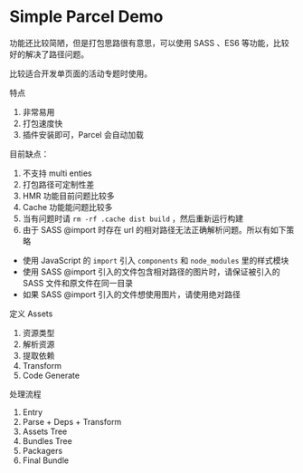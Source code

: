 # Simple Parcel Demo

功能还比较简陋，但是打包思路很有意思，可以使用 SASS 、ES6 等功能，比较好的解决了路径问题。

比较适合开发单页面的活动专题时使用。

特点
1. 非常易用
2. 打包速度快
3. 插件安装即可，Parcel 会自动加载

目前缺点：
1. 不支持 multi enties
2. 打包路径可定制性差
3. HMR 功能目前问题比较多
4. Cache 功能能问题比较多
5. 当有问题时请 `rm -rf .cache dist build` ，然后重新运行构建
6. 由于 SASS @import 时存在 url 的相对路径无法正确解析问题。所以有如下策略
  * 使用 JavaScript 的 `import` 引入 `components` 和 `node_modules` 里的样式模块
  * 使用 SASS @import 引入的文件包含相对路径的图片时，请保证被引入的 SASS 文件和原文件在同一目录
  * 如果 SASS @import 引入的文件想使用图片，请使用绝对路径

定义 Assets
1. 资源类型
2. 解析资源
3. 提取依赖
4. Transform
5. Code Generate

处理流程
1. Entry
2. Parse + Deps + Transform
3. Assets Tree
4. Bundles Tree
5. Packagers
6. Final Bundle
